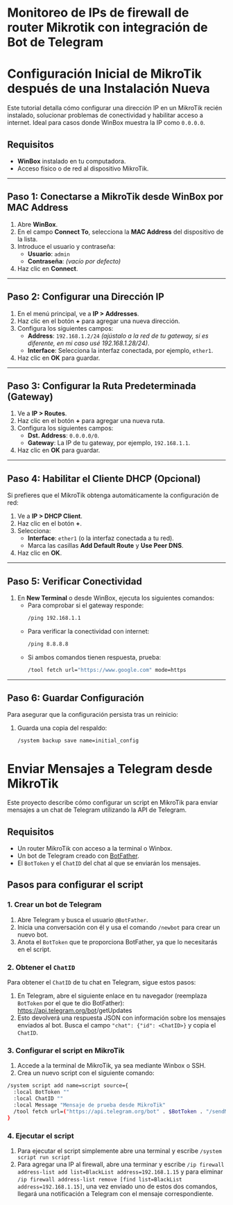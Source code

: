 # Monitoreo de IPs de firewall de router Mikrotik con integración de Bot de Telegram

# Configuración Inicial de MikroTik después de una Instalación Nueva

Este tutorial detalla cómo configurar una dirección IP en un MikroTik recién instalado, solucionar problemas de conectividad y habilitar acceso a internet. Ideal para casos donde WinBox muestra la IP como `0.0.0.0`.

## Requisitos
- **WinBox** instalado en tu computadora.
- Acceso físico o de red al dispositivo MikroTik.

---

## Paso 1: Conectarse a MikroTik desde WinBox por MAC Address
1. Abre **WinBox**.
2. En el campo **Connect To**, selecciona la **MAC Address** del dispositivo de la lista.
3. Introduce el usuario y contraseña:
   - **Usuario**: `admin`
   - **Contraseña**: *(vacío por defecto)*
4. Haz clic en **Connect**.

---

## Paso 2: Configurar una Dirección IP
1. En el menú principal, ve a **IP > Addresses**.
2. Haz clic en el botón **+** para agregar una nueva dirección.
3. Configura los siguientes campos:
   - **Address**: `192.168.1.2/24` *(ajústalo a la red de tu gateway, si es diferente, en mi caso usé 192.168.1.28/24)*.
   - **Interface**: Selecciona la interfaz conectada, por ejemplo, `ether1`.
4. Haz clic en **OK** para guardar.

---

## Paso 3: Configurar la Ruta Predeterminada (Gateway)
1. Ve a **IP > Routes**.
2. Haz clic en el botón **+** para agregar una nueva ruta.
3. Configura los siguientes campos:
   - **Dst. Address**: `0.0.0.0/0`.
   - **Gateway**: La IP de tu gateway, por ejemplo, `192.168.1.1`.
4. Haz clic en **OK** para guardar.

---

## Paso 4: Habilitar el Cliente DHCP (Opcional)
Si prefieres que el MikroTik obtenga automáticamente la configuración de red:
1. Ve a **IP > DHCP Client**.
2. Haz clic en el botón **+**.
3. Selecciona:
   - **Interface**: `ether1` (o la interfaz conectada a tu red).
   - Marca las casillas **Add Default Route** y **Use Peer DNS**.
4. Haz clic en **OK**.

---

## Paso 5: Verificar Conectividad
1. En **New Terminal** o desde WinBox, ejecuta los siguientes comandos:
   - Para comprobar si el gateway responde:
     ```bash
     /ping 192.168.1.1
     ```
   - Para verificar la conectividad con internet:
     ```bash
     /ping 8.8.8.8
     ```
   - Si ambos comandos tienen respuesta, prueba:
     ```bash
     /tool fetch url="https://www.google.com" mode=https
     ```

---

## Paso 6: Guardar Configuración
Para asegurar que la configuración persista tras un reinicio:
1. Guarda una copia del respaldo:
   ```bash
   /system backup save name=initial_config

# Enviar Mensajes a Telegram desde MikroTik

Este proyecto describe cómo configurar un script en MikroTik para enviar mensajes a un chat de Telegram utilizando la API de Telegram.

## Requisitos

- Un router MikroTik con acceso a la terminal o Winbox.
- Un bot de Telegram creado con [BotFather](https://core.telegram.org/bots#botfather).
- El `BotToken` y el `ChatID` del chat al que se enviarán los mensajes.

## Pasos para configurar el script

### 1. Crear un bot de Telegram
1. Abre Telegram y busca el usuario `@BotFather`.
2. Inicia una conversación con él y usa el comando `/newbot` para crear un nuevo bot.
3. Anota el `BotToken` que te proporciona BotFather, ya que lo necesitarás en el script.

### 2. Obtener el `ChatID`
Para obtener el `ChatID` de tu chat en Telegram, sigue estos pasos:
1. En Telegram, abre el siguiente enlace en tu navegador (reemplaza `BotToken` por el que te dio BotFather): https://api.telegram.org/bot<BotToken>/getUpdates
2. Esto devolverá una respuesta JSON con información sobre los mensajes enviados al bot. Busca el campo `"chat": {"id": <ChatID>}` y copia el `ChatID`.

### 3. Configurar el script en MikroTik
1. Accede a la terminal de MikroTik, ya sea mediante Winbox o SSH.
2. Crea un nuevo script con el siguiente comando:

```bash
/system script add name=script source={
  :local BotToken ""
  :local ChatID ""
  :local Message "Mensaje de prueba desde MikroTik"
  /tool fetch url=("https://api.telegram.org/bot" . $BotToken . "/sendMessage%3Fchat_id=" . $ChatID . "&text=" . $Message) keep-result=no
}
```
### 4. Ejecutar el script
1. Para ejecutar el script simplemente abre una terminal y escribe `/system script run script`
2. Para agregar una IP al firewall, abre una terminar y escribe `/ip firewall address-list add list=BlackList address=192.168.1.15` y para eliminar `/ip firewall address-list remove [find list=BlackList address=192.168.1.15]`, una vez enviado uno de estos dos comandos, llegará una notificación a Telegram con el mensaje correspondiente.
